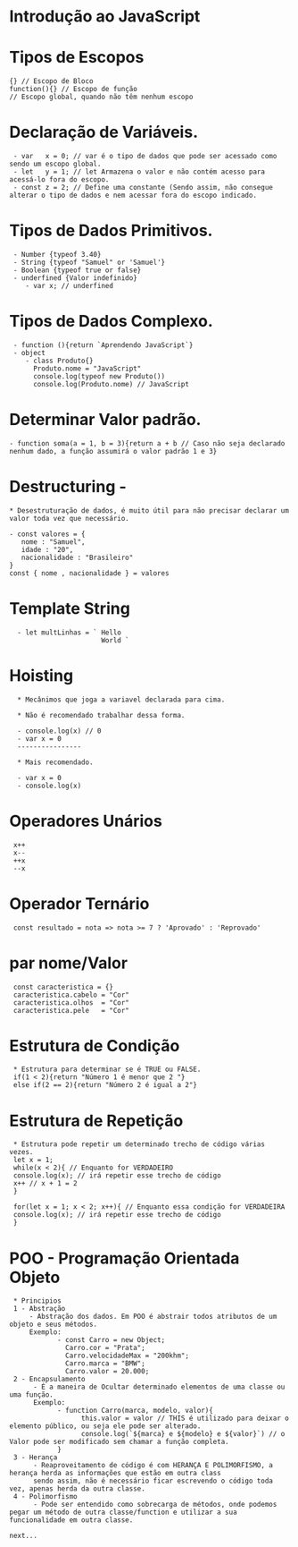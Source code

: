 # Introdução ao JavaScript
  
  # Tipos de Escopos
    {} // Escopo de Bloco
    function(){} // Escopo de função
    // Escopo global, quando não têm nenhum escopo
  
  # Declaração de Variáveis.
     - var   x = 0; // var é o tipo de dados que pode ser acessado como sendo um escopo global. 
     - let   y = 1; // let Armazena o valor e não contém acesso para acessá-lo fora do escopo.
     - const z = 2; // Define uma constante (Sendo assim, não consegue alterar o tipo de dados e nem acessar fora do escopo indicado.
     
  # Tipos de Dados Primitivos.
     - Number {typeof 3.40}
     - String {typeof "Samuel" or 'Samuel'}
     - Boolean {typeof true or false}
     - underfined {Valor indefinido}
        - var x; // underfined
   
  # Tipos de Dados Complexo.
     - function (){return `Aprendendo JavaScript`}
     - object
        - class Produto{}
          Produto.nome = "JavaScript"
          console.log(typeof new Produto())
          console.log(Produto.nome) // JavaScript
          
  # Determinar Valor padrão.
    - function soma(a = 1, b = 3){return a + b // Caso não seja declarado nenhum dado, a função assumirá o valor padrão 1 e 3}
   
  # Destructuring - 
    * Desestruturação de dados, é muito útil para não precisar declarar um valor toda vez que necessário.
    
    - const valores = {
       nome : "Samuel",
       idade : "20",
       nacionalidade : "Brasileiro"
    }
    const { nome , nacionalidade } = valores
          
   # Template String
      - let multLinhas = ` Hello
                           World `
   # Hoisting
      * Mecânimos que joga a variavel declarada para cima.
      
      * Não é recomendado trabalhar dessa forma.
      
      - console.log(x) // 0
      - var x = 0
      ----------------
      
      * Mais recomendado.
      
      - var x = 0
      - console.log(x)
      
   # Operadores Unários
     x++
     x--
     ++x
     --x
     
   # Operador Ternário
     const resultado = nota => nota >= 7 ? 'Aprovado' : 'Reprovado'
     
   # par nome/Valor
     const caracteristica = {}
     caracteristica.cabelo = "Cor"
     caracteristica.olhos  = "Cor"
     caracteristica.pele   = "Cor"
     
   # Estrutura de Condição
     * Estrutura para determinar se é TRUE ou FALSE.
     if(1 < 2){return "Número 1 é menor que 2 "}
     else if(2 == 2){return "Número 2 é igual a 2"}
     
   # Estrutura de Repetição
     * Estrutura pode repetir um determinado trecho de código várias vezes.
     let x = 1;
     while(x < 2){ // Enquanto for VERDADEIRO
     console.log(x); // irá repetir esse trecho de código
     x++ // x + 1 = 2
     }
     
     for(let x = 1; x < 2; x++){ // Enquanto essa condição for VERDADEIRA
     console.log(x); // irá repetir esse trecho de código
     }
    
   # POO - Programação Orientada Objeto
     * Principios
     1 - Abstração
         - Abstração dos dados. Em POO é abstrair todos atributos de um objeto e seus métodos.
         Exemplo:
                - const Carro = new Object;
                  Carro.cor = "Prata";
                  Carro.velocidadeMax = "200khm";
                  Carro.marca = "BMW";
                  Carro.valor = 20.000;
     2 - Encapsulamento
          - É a maneira de Ocultar determinado elementos de uma classe ou uma função.
          Exemplo:
                - function Carro(marca, modelo, valor){
                      this.valor = valor // THIS é utilizado para deixar o elemento público, ou seja ele pode ser alterado.
                      console.log(`${marca} e ${modelo} e ${valor}`) // o Valor pode ser modificado sem chamar a função completa.
                }
     3 - Herança
          - Reaproveitamento de código é com HERANÇA E POLIMORFISMO, a herança herda as informações que estão em outra class
          sendo assim, não é necessário ficar escrevendo o código toda vez, apenas herda da outra classe.
     4 - Polimorfismo
          - Pode ser entendido como sobrecarga de métodos, onde podemos pegar um método de outra classe/function e utilizar a sua funcionalidade em outra classe.
     
    next...
